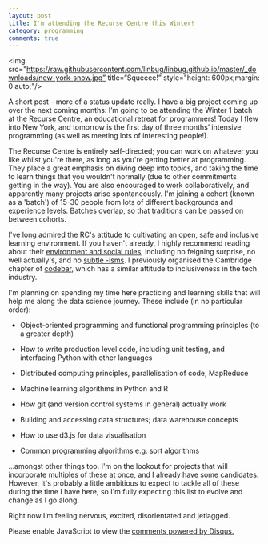 ```yaml
---
layout: post
title: I'm attending the Recurse Centre this Winter!
category: programming
comments: true
---
```


<img src="https://raw.githubusercontent.com/linbug/linbug.github.io/master/_downloads/new-york-snow.jpg” title=“Squeeee!” style="height: 600px;margin: 0 auto;"/>

A short post - more of a status update really. I have a big project coming up over the next coming months: I’m going to be attending the Winter 1 batch at the [Recurse Centre](https://www.recurse.com/), an educational retreat for programmers!  Today I flew into New York, and tomorrow is the first day of three months’ intensive programming (as well as meeting lots of interesting people!).

The Recurse Centre is entirely self-directed; you can work on whatever you like whilst you're there, as long as you're getting better at programming. They place a great emphasis on diving deep into topics, and taking the time to learn things that you wouldn't normally (due to other commitments getting in the way). You are also encouraged to work collaboratively, and apparently many projects arise spontaneously.  I'm joining a cohort (known as a 'batch') of 15-30 people from lots of different backgrounds and experience levels. Batches overlap, so that traditions can be passed on between cohorts.

I've long admired the RC's attitude to cultivating an open, safe and inclusive learning environment. If you haven't already, I highly recommend reading about their [environment and social rules](https://www.recurse.com/manual#sec-environment), including no feigning surprise, no well actually's, and no [subtle -isms](https://www.recurse.com/blog/38-subtle-isms-at-hacker-school). I previously organised the Cambridge chapter of [codebar](https://codebar.io/), which has a similar attitude to inclusiveness in the tech industry.

I'm planning on spending my time here practicing and learning skills that will help me along the data science journey. These include (in no particular order):

- Object-oriented programming and functional programming principles (to a greater depth)

- How to write production level code, including unit testing, and interfacing Python with other languages

- Distributed computing principles, parallelisation of code, MapReduce

- Machine learning algorithms in Python and R 

- How git (and version control systems in general) actually work

- Building and accessing data structures; data warehouse concepts

- How to use d3.js for data visualisation

- Common programming algorithms e.g. sort algorithms

…amongst other things too. I'm on the lookout for projects that will incorporate multiples of these at once, and I already have some candidates. However, it's probably a little ambitious to expect to tackle all of these during the time I have here, so I'm fully expecting this list to evolve and change as I go along. 

Right now I’m feeling nervous, excited, disorientated and jetlagged. 

<div id="disqus_thread"></div>
<script type="text/javascript">
    /* * * CONFIGURATION VARIABLES * * */
    var disqus_shortname = 'linbug';
    
    /* * * DON'T EDIT BELOW THIS LINE * * */
    (function() {
        var dsq = document.createElement('script'); dsq.type = 'text/javascript'; dsq.async = true;
        dsq.src = '//' + disqus_shortname + '.disqus.com/embed.js';
        (document.getElementsByTagName('head')[0] || document.getElementsByTagName('body')[0]).appendChild(dsq);
    })();
</script>
<noscript>Please enable JavaScript to view the <a href="https://disqus.com/?ref_noscript" rel="nofollow">comments powered by Disqus.</a></noscript>
